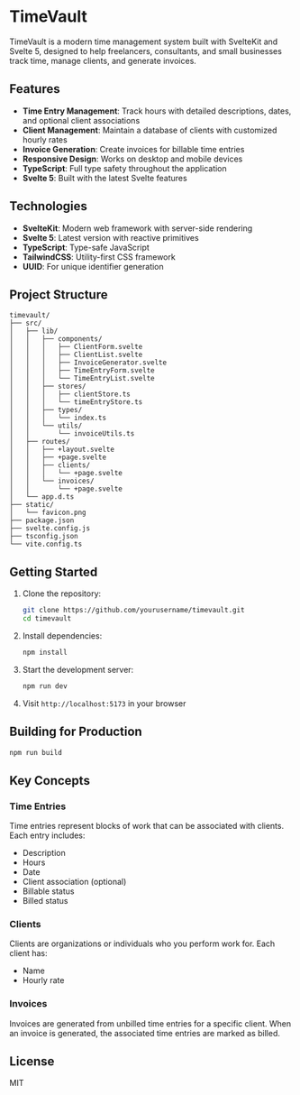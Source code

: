 # TimeVault

TimeVault is a modern time management system built with SvelteKit and Svelte 5, designed to help freelancers, consultants, and small businesses track time, manage clients, and generate invoices.

## Features

- **Time Entry Management**: Track hours with detailed descriptions, dates, and optional client associations
- **Client Management**: Maintain a database of clients with customized hourly rates
- **Invoice Generation**: Create invoices for billable time entries
- **Responsive Design**: Works on desktop and mobile devices
- **TypeScript**: Full type safety throughout the application
- **Svelte 5**: Built with the latest Svelte features

## Technologies

- **SvelteKit**: Modern web framework with server-side rendering
- **Svelte 5**: Latest version with reactive primitives
- **TypeScript**: Type-safe JavaScript
- **TailwindCSS**: Utility-first CSS framework
- **UUID**: For unique identifier generation

## Project Structure

```
timevault/
├── src/
│   ├── lib/
│   │   ├── components/
│   │   │   ├── ClientForm.svelte
│   │   │   ├── ClientList.svelte
│   │   │   ├── InvoiceGenerator.svelte
│   │   │   ├── TimeEntryForm.svelte
│   │   │   └── TimeEntryList.svelte
│   │   ├── stores/
│   │   │   ├── clientStore.ts
│   │   │   └── timeEntryStore.ts
│   │   ├── types/
│   │   │   └── index.ts
│   │   └── utils/
│   │       └── invoiceUtils.ts
│   ├── routes/
│   │   ├── +layout.svelte
│   │   ├── +page.svelte
│   │   ├── clients/
│   │   │   └── +page.svelte
│   │   └── invoices/
│   │       └── +page.svelte
│   └── app.d.ts
├── static/
│   └── favicon.png
├── package.json
├── svelte.config.js
├── tsconfig.json
└── vite.config.ts
```

## Getting Started

1. Clone the repository:
   ```bash
   git clone https://github.com/yourusername/timevault.git
   cd timevault
   ```

2. Install dependencies:
   ```bash
   npm install
   ```

3. Start the development server:
   ```bash
   npm run dev
   ```

4. Visit `http://localhost:5173` in your browser

## Building for Production

```bash
npm run build
```

## Key Concepts

### Time Entries
Time entries represent blocks of work that can be associated with clients. Each entry includes:
- Description
- Hours
- Date
- Client association (optional)
- Billable status
- Billed status

### Clients
Clients are organizations or individuals who you perform work for. Each client has:
- Name
- Hourly rate

### Invoices
Invoices are generated from unbilled time entries for a specific client. When an invoice is generated, the associated time entries are marked as billed.

## License

MIT